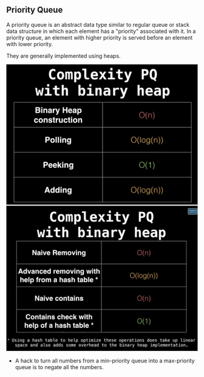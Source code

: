 ## Priority Queue
A priority queue is an abstract data type similar to regular queue or stack data structure in which each element has a "priority" associated with it. In a priority queue, an element with higher priority is served before an element with lower priority.

They are generally implemented using heaps.

![alt text](image-4.png)
![alt text](image-5.png)

- A hack to turn all numbers from a min-priority queue into a max-priority queue is to negate all the numbers.

